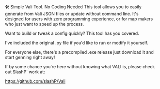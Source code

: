 🛠 Simple Vali Tool. No Coding Needed
This tool allows you to easily generate from Vali JSON files or update without command line. It's designed for users with zero programming experience, or for map makers who just want to speed up the process.

Want to build or tweak a config quickly? This tool has you covered.

I've included the original .py file if you'd like to run or modify it yourself.

For everyone else, there's a precompiled .exe release  just download it and start genning right away!

If by some chance you're here without knowing what VALI is, please check out SlashP' work at:

https://github.com/slashP/Vali
